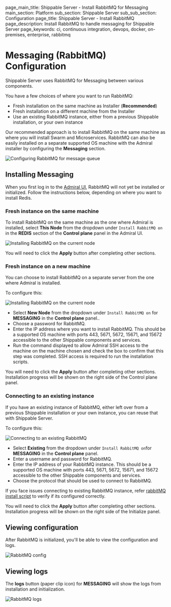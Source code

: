 page_main_title: Shippable Server - Install RabbitMQ for Messaging
main_section: Platform
sub_section: Shippable Server
sub_sub_section: Configuration
page_title: Shippable Server - Install RabbitMQ
page_description: Install RabbitMQ to handle messaging for Shippable Server
page_keywords: ci, continuous integration, devops, docker, on-premises, enterprise, rabbitmq

# Messaging (RabbitMQ) Configuration

Shippable Server uses RabbitMQ for Messaging between various components.

You have a few choices of where you want to run RabbitMQ:

* Fresh installation on the same machine as Installer (**Recommended**)
* Fresh installation on a different machine from the Installer
* Use an existing RabbitMQ instance, either from a previous Shippable installation, or your own instance

Our recommended approach is to install RabbitMQ on the same machine as where you will install Swarm and Microservices. RabbitMQ can also be easily installed on a separate supported OS machine with the Admiral installer by configuring the **Messaging** section.

<img src="/images/platform/server/admiral-rabbitmq-config.png" alt="Configuring RabbitMQ for message queue">

## Installing Messaging

When you first log in to the [Admiral UI](/platform/server/install/#the-admiral-ui), RabbitMQ will not yet be installed or initialized. Follow the instructions below, depending on where you want to install Redis.

### Fresh instance on the same machine

To install RabbitMQ on the same machine as the one where Admiral is installed, select  **This Node** from the dropdown under `Install RabbitMQ on` in the **REDIS** section of the **Control plane** panel in the Admiral UI.

<img src="/images/platform/server/rabbitmq-this-node.png" alt="Installing RabbitMQ on the current node">

You will need to click the **Apply** button after completing other sections.

### Fresh instance on a new machine

You can choose to install RabbitMQ on a separate server from the one where Admiral is installed.

To configure this:

<img src="/images/platform/server/rabbitmq-new-node.png" alt="Installing RabbitMQ on the current node">

- Select **New Node** from the dropdown under `Install RabbitMQ on` for **MESSAGING** in the **Control plane** panel..
- Choose a password for RabbitMQ.
- Enter the IP address where you want to install RabbitMQ.  This should be a supported OS machine with ports 443, 5671, 5672, 15671, and 15672 accessible to the other Shippable components and services.
- Run the command displayed to allow Admiral SSH access to the machine on the machine chosen and check the box to confirm that this step was completed.  SSH access is required to run the installation scripts.

You will need to click the **Apply** button after completing other sections. Installation progress will be shown on the right side of the Control plane panel.

### Connecting to an existing instance

If you have an existing instance of RabbitMQ, either left over from a previous Shippable installation or your own instance, you can reuse that with Shippable Server.

To configure this:

<img src="/images/platform/server/rabbitmq-existing.png" alt="Connecting to an existing RabbitMQ">

- Select **Existing** from the dropdown under `Install RabbitMQ on`for **MESSAGING** in the **Control plane** panel.
- Enter a username and password for RabbitMQ.
- Enter the IP address of your RabbitMQ instance.  This should be a supported OS machine with ports 443, 5671, 5672, 15671, and 15672 accessible to the other Shippable components and services.
- Choose the protocol that should be used to connect to RabbitMQ.

If you face issues connecting to existing RabbitMQ instance, refer [rabbitMQ install script](https://github.com/Shippable/admiral/blob/master/common/scripts/installMsg.sh#L64) to verify if its configured correctly.

You will need to click the **Apply** button after completing other sections. Installation progress will be shown on the right side of the Initialize panel.

## Viewing configuration

After RabbitMQ is initialized, you'll be able to view the configuration and logs.

<img src="/images/platform/admiral/admiral-rabbitmq-config.png" alt="RabbitMQ config">

## Viewing logs

The **logs** button (paper clip icon) for **MESSAGING** will show the logs from installation and initialization.

<img src="/images/platform/admiral/admiral-rabbitmq-logs.png" alt="RabbitMQ logs">
